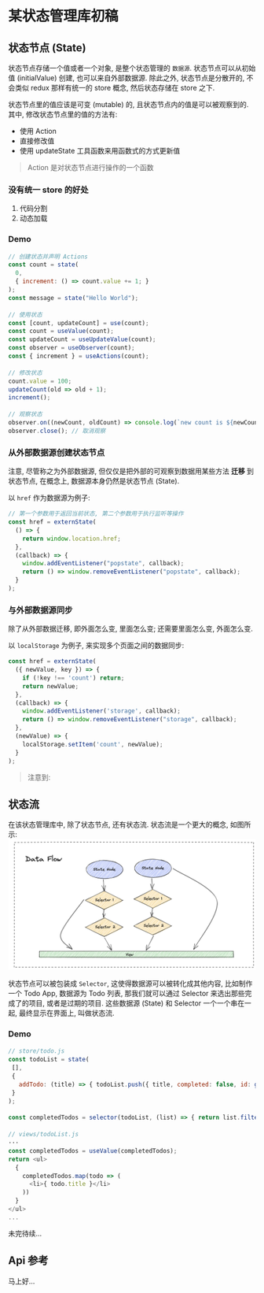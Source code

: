 # 某状态管理库初稿

## 状态节点 (State)

状态节点存储一个值或者一个对象, 是整个状态管理的 `数据源`. 状态节点可以从初始值 (initialValue) 创建, 也可以来自外部数据源. 除此之外, 状态节点是分散开的, 不会类似 redux 那样有统一的 store 概念, 然后状态存储在 store 之下.

状态节点里的值应该是可变 (mutable) 的, 且状态节点内的值是可以被观察到的. 其中, 修改状态节点里的值的方法有:

- 使用 Action
- 直接修改值
- 使用 updateState 工具函数来用函数式的方式更新值

> Action 是对状态节点进行操作的一个函数

### 没有统一 store 的好处

1. 代码分割
2. 动态加载

### Demo

```javascript
// 创建状态并声明 Actions
const count = state(
  0,
  { increment: () => count.value += 1; }
);
const message = state("Hello World");

// 使用状态
const [count, updateCount] = use(count);
const count = useValue(count);
const updateCount = useUpdateValue(count);
const observer = useObserver(count);
const { increment } = useActions(count);

// 修改状态
count.value = 100;
updateCount(old => old + 1);
increment();

// 观察状态
observer.on((newCount, oldCount) => console.log(`new count is ${newCount}`));
observer.close(); // 取消观察
```

### 从外部数据源创建状态节点

注意, 尽管称之为外部数据源, 但仅仅是把外部的可观察到数据用某些方法 **迁移** 到状态节点, 在概念上, 数据源本身仍然是状态节点 (State).

以 `href` 作为数据源为例子:

```javascript
// 第一个参数用于返回当前状态, 第二个参数用于执行监听等操作
const href = externState(
  () => {
    return window.location.href;
  },
  (callback) => {
    window.addEventListener("popstate", callback);
    return () => window.removeEventListener("popstate", callback);
  }
);
```

### 与外部数据源同步

除了从外部数据迁移, 即外面怎么变, 里面怎么变; 还需要里面怎么变, 外面怎么变.

以 `localStorage` 为例子, 来实现多个页面之间的数据同步:

```javascript
const href = externState(
  ({ newValue, key }) => {
    if (!key !== 'count') return;
    return newValue;
  },
  (callback) => {
    window.addEventListener('storage', callback);
    return () => window.removeEventListener("storage", callback);
  },
  (newValue) => {
    localStorage.setItem('count', newValue);
  }
);
```

> 注意到:

## 状态流

在该状态管理库中, 除了状态节点, 还有状态流. 状态流是一个更大的概念, 如图所示:
![Data Flow](../images/Data%20Flow.png)

状态节点可以被包装成 `Selector`, 这使得数据源可以被转化成其他内容, 比如制作一个 Todo App, 数据源为 Todo 列表, 那我们就可以通过 Selector 来选出那些完成了的项目, 或者是过期的项目. 这些数据源 (State) 和 Selector 一个一个串在一起, 最终显示在界面上, 叫做状态流.

### Demo

```javascript
// store/todo.js
const todoList = state(
 [],
 {
   addTodo: (title) => { todoList.push({ title, completed: false, id: generateId() }) };
 }
);

const completedTodos = selector(todoList, (list) => { return list.filter(i => i.commpleted) });

// views/todoList.js
···
const completedTodos = useValue(completedTodos);
return <ul>
  {
    completedTodos.map(todo => (
      <li>{ todo.title }</li>
    ))
  }
</ul>
...
```

未完待续...

## Api 参考

马上好…
